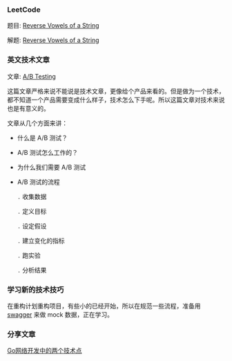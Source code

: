 ### LeetCode

   题目: [Reverse Vowels of a String](https://leetcode.com/problems/reverse-vowels-of-a-string/description/)

   解题: [Reverse Vowels of a String](https://github.com/wayne666/simple-algorithm-go/blob/master/Reverse_Vowels_of_a_String.go)

### 英文技术文章

   文章: [A/B Testing](https://www.optimizely.com/optimization-glossary/ab-testing/#)
	
   这篇文章严格来说不能说是技术文章，更像给个产品来看的。但是做为一个技术，都不知道一个产品需要变成什么样子，技术怎么下手呢。所以这篇文章对技术来说也是有意义的。

   文章从几个方面来讲：

- 什么是 A/B 测试？

- A/B 测试怎么工作的？

- 为什么我们需要 A/B 测试

- A/B 测试的流程

  `.` 收集数据

  `.` 定义目标 

  `.` 设定假设

  `.` 建立变化的指标

  `.` 跑实验

  `.` 分析结果


### 学习新的技术技巧

   在重构计划重构项目，有些小的已经开始，所以在规范一些流程，准备用 [swagger](https://swagger.io/) 来做 mock 数据，正在学习。


### 分享文章

   [Go网络开发中的两个技术点](http://colobu.com/2018/03/08/two-issues-in-go-development/)
